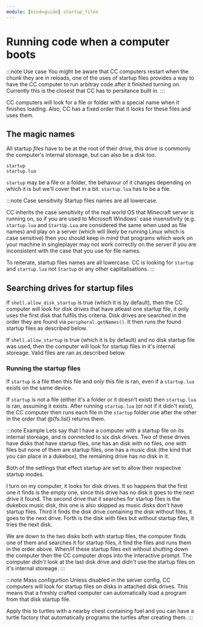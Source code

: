```yaml
---
module: [kind=guide] startup_files
---
```


# Running code when a computer boots

:::note Use case
You might be aware that CC computers restart when the chunk they are in reloads, one of the uses of startup files provides a way to have the CC computer to run arbitray code after it finished turning on. Currently this is the closest that CC has to persitance built in.
:::

CC computers will look for a file or folder with a special name when it finishes loading. Also, CC has a fixed order that it looks for these files and uses them.

## The magic names
All startup *files* have to be at the root of their drive, this drive is commonly the computer's internal storeage, but can also be a disk too.
```
startup
startup.lua
```
`startup` may be a file or a folder, the behavour of it changes depending on which it is but we'll cover that in a bit. `startup.lua` has to be a file.

:::note Case sensitivity
Startup files names are all lowercase.

CC inherits the case sensitivity of the real world OS that Minecraft server is running on, so if you are used to Microsoft Windows' case insensitivity (e.g. `startup.lua` and `StartUp.Lua` are considered the same when used as file names) and play on a server (which will likely be running Linux which is case sensitive) then you should keep in mind that programs which work on your machine in singleplayer may not work correctly on the server if you are inconsistent with the case that you use for file names.

To reiterate, startup files names are all lowercase. CC is looking for `startup` and `startup.lua` not `Startup` or any other caplitalisations.
:::

## Searching drives for startup files
If `shell.allow_disk_startup` is true (which it is by default), then the CC computer will look for disk drives that have atleast one startup file, it only uses the first disk that fulfils this criteria. Disk drives are searched in the order they are found via `peripheral.getNames()`. It then runs the found startup files as described below.

If `shell.allow_startup` is true (which it is by default) and no disk startup file was used, then the computer will look for startup files in it's internal storeage. Valid files are ran as described below.

### Running the startup files
If `startup` is a file then this file and *only* this file is ran, even if a `startup.lua` exists on the same device.

If `startup` is not a file (either it's a folder or it doesn't exist) then `startup.lua` is ran, assuming it exists. After running `startup.lua` (or not if it didn't exist), the CC computer then runs each file in the `startup` folder one after the other in the order that @{fs.list} returns them.

:::note Example
Lets say that I have a computer with a startup file on its internal storeage, and is connected to six disk drives. Two of these drives have disks that have startup files, one has an disk with no files, one with files but none of them are startup files, one has a music disk (the kind that you can place in a dukebox), the remaining drive has no disk in it.

Both of the settings that effect startup are set to allow their respective startup modes.

I turn on my computer, it looks for disk drives. It so happens that the first one it finds is the empty one, since this drive has no disk it goes to the next drive it found. The second drive that it searches for startup files is the dukebox music disk, this one is also skipped as music disks don't have startup files. Third it finds the disk drive containing the disk without files, it goes to the next drive. Forth is the disk with files but without startup files, it tries the next disk.

We are down to the two disks both with startup files, the computer finds one of them and searches it for startup files, it find the files and runs them in the order above. When/if these startup files exit without shutting down the computer then the CC computer drops into the interactive prompt. The computer *didn't* look at the last disk drive and *didn't* use the startup files on it's internal storeage.
:::

:::note Mass configurtion
Unless disabled in the server config, CC computers will look for startup files on disks in attached disk drives. This means that a freshly crafted computer can automatically load a program from that disk startup file.

Apply this to turtles with a nearby chest containing fuel and you can have a turtle factory that automatically programs the turtles after creating them.
:::

